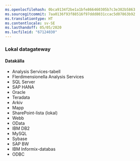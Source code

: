 ```yaml
---
ms.openlocfilehash: 0bca9134f2be1a1bfe866460305b7c3e302b5863
ms.sourcegitcommit: 7aa0136f93f88516f97ddd8031ccac5d07863b92
ms.translationtype: HT
ms.contentlocale: sv-SE
ms.lasthandoff: 05/05/2020
ms.locfileid: "67124030"
---
```

### <a name="on-premises-data-gateway"></a>Lokal datagateway

#### <a name="data-source"></a>Datakälla

* Analysis Services-tabell
* Flerdimensionella Analysis Services
* SQL Server
* SAP HANA
* Oracle
* Teradata
* Arkiv
* Mapp
* SharePoint-lista (lokal)
* Webb
* OData
* IBM DB2
* MySQL
* Sybase
* SAP BW
* IBM Informix-databas
* ODBC

